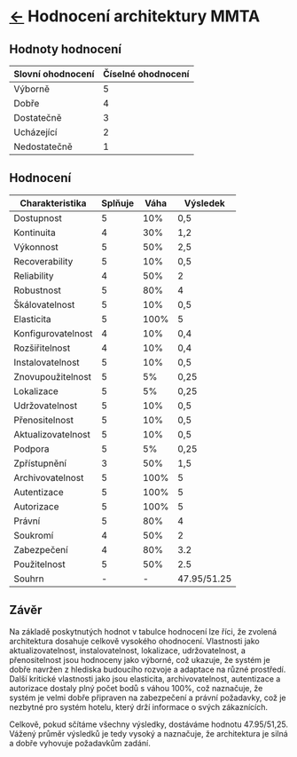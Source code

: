 # [<-](../ "Zpět") Hodnocení architektury MMTA

## Hodnoty hodnocení

| Slovní ohodnocení | Číselné ohodnocení |
|-------------------|--------------------|
| Výborně           | 5                  |
| Dobře             | 4                  |
| Dostatečně        | 3                  |
| Ucházející        | 2                  |
| Nedostatečně      | 1                  |

## Hodnocení

| Charakteristika    | Splňuje | Váha |  Výsledek  |
|--------------------|---------|------|------------|
| Dostupnost         |    5    |  10% |    0,5     |
| Kontinuita         |    4    |  30% |    1,2     |
| Výkonnost          |    5    |  50% |    2,5     |
| Recoverability     |    5    |  10% |    0,5     |
| Reliability        |    4    |  50% |     2      |
| Robustnost         |    5    |  80% |     4      |
| Škálovatelnost     |    5    |  10% |    0,5     |
| Elasticita         |    5    | 100% |     5      |
| Konfigurovatelnost |    4    |  10% |    0,4     |
| Rozšiřitelnost     |    4    |  10% |    0,4     |
| Instalovatelnost   |    5    |  10% |    0,5     |
| Znovupoužitelnost  |    5    |   5% |    0,25    |
| Lokalizace         |    5    |   5% |    0,25    |
| Udržovatelnost     |    5    |  10% |    0,5     |
| Přenositelnost     |    5    |  10% |    0,5     |
| Aktualizovatelnost |    5    |  10% |    0,5     |
| Podpora            |    5    |   5% |    0,25    |
| Zpřístupnění       |    3    |  50% |    1,5     |
| Archivovatelnost   |    5    | 100% |     5      |
| Autentizace        |    5    | 100% |     5      |
| Autorizace         |    5    | 100% |     5      |
| Právní             |    5    |  80% |     4      |
| Soukromí           |    4    |  50% |     2      |
| Zabezpečení        |    4    |  80% |    3.2     |
| Použitelnost       |    5    |  50% |    2.5     |
| Souhrn             |    -    |   -  | 47.95/51.25|

## Závěr

Na základě poskytnutých hodnot v tabulce hodnocení lze říci, že zvolená architektura dosahuje celkově vysokého ohodnocení. Vlastnosti jako aktualizovatelnost, instalovatelnost, lokalizace, udržovatelnost, a přenositelnost jsou hodnoceny jako výborné, což ukazuje, že systém je dobře navržen z hlediska budoucího rozvoje a adaptace na různé prostředí. Další kritické vlastnosti jako jsou elasticita, archivovatelnost, autentizace a autorizace dostaly plný počet bodů s váhou 100%, což naznačuje, že systém je velmi dobře připraven na zabezpečení a právní požadavky, což je nezbytné pro systém hotelu, který drží informace o svých zákaznících.

Celkově, pokud sčítáme všechny výsledky, dostáváme hodnotu 47.95/51,25. Vážený průměr výsledků je tedy vysoký a naznačuje, že architektura je silná a dobře vyhovuje požadavkům zadání.
